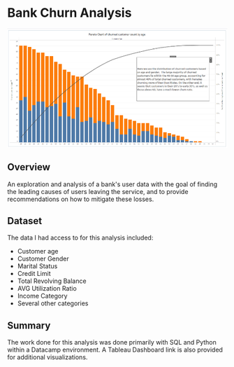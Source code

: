 # Bank Churn Analysis
![my_image](Bank-churn-Data/data_files/bank_churn_graph.png)
## Overview
An exploration and analysis of a bank's user data with the goal of finding the leading causes of users leaving the service, and to provide recommendations on how to mitigate these losses.
## Dataset
The data I had access to for this analysis included:
- Customer age
- Customer Gender
- Marital Status
- Credit Limit
- Total Revolving Balance
- AVG Utilization Ratio
- Income Category
- Several other categories
## Summary
The work done for this analysis was done primarily with SQL and Python within a Datacamp environment. A Tableau Dashboard link is also provided for additional visualizations.

